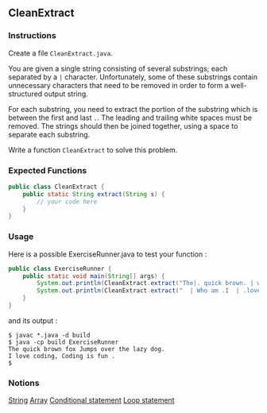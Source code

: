 ## CleanExtract

### Instructions

Create a file `CleanExtract.java`.

You are given a single string consisting of several substrings; each separated by a `|` character. Unfortunately, some of these substrings contain unnecessary characters that need to be removed in order to form a well-structured output string.

For each substring, you need to extract the portion of the substring which is between the first and last `.`. The leading and trailing white spaces must be removed. The strings should then be joined together, using a space to separate each substring.

Write a function `CleanExtract` to solve this problem.

### Expected Functions

```java
public class CleanExtract {
    public static String extract(String s) {
        // your code here
    }
}
```

### Usage

Here is a possible ExerciseRunner.java to test your function :

```java
public class ExerciseRunner {
    public static void main(String[] args) {
        System.out.println(CleanExtract.extract("The|. quick brown. | what do you ..| .fox .|. Jumps over the lazy dog. ."));
        System.out.println(CleanExtract.extract("  | Who am .I  | .love coding,  |  |.  Coding is fun . | ...  "));
    }
}
```

and its output :

```shell
$ javac *.java -d build
$ java -cp build ExerciseRunner
The quick brown fox Jumps over the lazy dog.
I love coding, Coding is fun .
$
```

### Notions

[String](https://docs.oracle.com/en/java/javase/17/docs/api/java.base/java/lang/String.html)
[Array](https://docs.oracle.com/javase/tutorial/java/nutsandbolts/arrays.html)
[Conditional statement](https://docs.oracle.com/javase/tutorial/java/nutsandbolts/if.html)
[Loop statement](https://docs.oracle.com/javase/tutorial/java/nutsandbolts/for.html)
